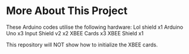 # More About This Project
These Arduino codes utilise the following hardware:
Lol shield x1
Arduino Uno x3
Input Shield v2 x2
XBEE Cards x3
XBEE Shield x1

This repository will NOT show how to initialize the XBEE cards.

